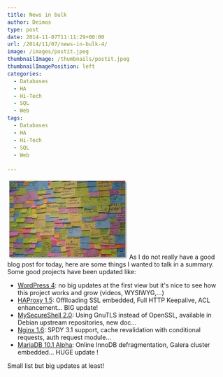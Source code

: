 ```yaml
---
title: News in bulk
author: Deimos
type: post
date: 2014-11-07T11:11:29+00:00
url: /2014/11/07/news-in-bulk-4/
image: /images/postit.jpeg
thumbnailImage: /thumbnails/postit.jpeg
thumbnailImagePosition: left
categories:
  - Databases
  - HA
  - Hi-Tech
  - SQL
  - Web
tags:
  - Databases
  - HA
  - Hi-Tech
  - SQL
  - Web

---
```

![postit](/images/postit.jpeg)
As I do not really have a good blog post for today, here are some things I wanted to talk in a summary. Some good projects have been updated like:

  * [WordPress 4](https://wordpress.org/): no big updates at the first view but it's nice to see how this project works and grow (videos, WYSIWYG,...)
  * [HAProxy 1.5](http://www.haproxy.org/): Offlloading SSL embedded, Full HTTP Keepalive, ACL enhancement... BIG update!
  * [MySecureShell 2.0](https://github.com/mysecureshell/mysecureshell): Using GnuTLS instead of OpenSSL, available in Debian upstream repositories, new doc...
  * [Nginx 1.6](http://nginx.org/): SPDY 3.1 support, cache revalidation with conditional requests, auth request module...
  * [MariaDB 10.1 Alpha](http://mariadb.org/): Online InnoDB defragmentation, Galera cluster embedded... HUGE update !

Small list but big updates at least!